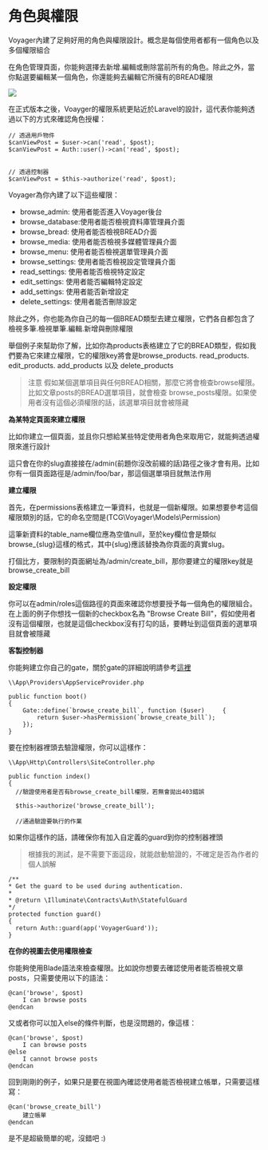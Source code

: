 # 角色與權限

Voyager內建了足夠好用的角色與權限設計。概念是每個使用者都有一個角色以及多個權限組合

在角色管理頁面，你能夠選擇去新增.編輯或刪除當前所有的角色。除此之外，當你點選要編輯某一個角色，你還能夠去編輯它所擁有的BREAD權限

![](https://i.imgur.com/jj0R42n.png)

在正式版本之後，Voayger的權限系統更貼近於Laravel的設計，這代表你能夠透過以下的方式來確認角色授權：

```text
// 透過用戶物件
$canViewPost = $user->can('read', $post);
$canViewPost = Auth::user()->can('read', $post);


// 透過控制器
$canViewPost = $this->authorize('read', $post);
```

Voyager為你內建了以下這些權限：

* browse\_admin: 使用者能否進入Voyager後台
* browse\_database:使用者能否檢視資料庫管理員介面
* browse\_bread: 使用者能否檢視BREAD介面
* browse\_media: 使用者能否檢視多媒體管理員介面
* browse\_menu: 使用者能否檢視選單管理員介面
* browse\_settings: 使用者能否檢視設定管理員介面
* read\_settings: 使用者能否檢視特定設定
* edit\_settings: 使用者能否編輯特定設定
* add\_settings: 使用者能否新增設定
* delete\_settings: 使用者能否刪除設定

除此之外，你也能為你自己的每一個BREAD類型去建立權限，它們各自都包含了檢視多筆.檢視單筆.編輯.新增與刪除權限

舉個例子來幫助你了解，比如你為products表格建立了它的BREAD類型，假如我們要為它來建立權限，它的權限key將會是browse\_products. read\_products. edit\_products. add\_products 以及 delete\_products

> 注意 假如某個選單項目與任何BREAD相關，那麼它將會檢查browse權限。比如文章posts的BREAD選單項目，就會檢查 browse\_posts權限。如果使用者沒有這個必須權限的話，該選單項目就會被隱藏

**為某特定頁面來建立權限**

比如你建立一個頁面，並且你只想給某些特定使用者角色來取用它，就能夠透過權限來進行設計

這只會在你的slug直接接在/admin\(前題你沒改前綴的話\)路徑之後才會有用。比如你有一個頁面路徑是/admin/foo/bar，那這個選單項目就無法作用

**建立權限**

首先，在permissions表格建立一筆資料，也就是一個新權限。如果想要參考這個權限類別的話，它的命名空間是\(TCG\Voyager\Models\Permission\)

這筆新資料的table_name欄位應為空值null，至於key欄位會是類似browse_{slug}這樣的格式，其中{slug}應該替換為你頁面的真實slug。

打個比方，要限制的頁面網址為/admin/create\_bill，那你要建立的權限key就是browse\_create\_bill

**設定權限**

你可以在admin/roles這個路徑的頁面來確認你想要授予每一個角色的權限組合。在上面的例子你想找一個新的checkbox名為 "Browse Create Bill"，假如使用者沒有這個權限，也就是這個checkbox沒有打勾的話，要轉址到這個頁面的選單項目就會被隱藏

**客製控制器**

你能夠建立你自己的gate，關於gate的詳細說明請參考[這裡](https://laravel.com/docs/authorization#gates)

```text
\\App\Providers\AppServiceProvider.php

public function boot()
{
    Gate::define(`browse_create_bill`, function ($user)     {
        return $user->hasPermission(`browse_create_bill`);
    });
}
```

要在控制器裡頭去驗證權限，你可以這樣作：

```text
\\App\Http\Controllers\SiteController.php

public function index()
{
  //驗證使用者是否有browse_create_bill權限，若無會拋出403錯誤

  $this->authorize('browse_create_bill');

  //通過驗證要執行的作業
```

如果你這樣作的話，請確保你有加入自定義的guard到你的控制器裡頭

> 根據我的測試，是不需要下面這段，就能啟動驗證的，不確定是否為作者的個人誤解

```text
/**
* Get the guard to be used during authentication.
*
* @return \Illuminate\Contracts\Auth\StatefulGuard
*/
protected function guard()
{
  return Auth::guard(app('VoyagerGuard'));
}
```

**在你的視圖去使用權限檢查**

你能夠使用Blade語法來檢查權限。比如說你想要去確認使用者能否檢視文章posts，只需要使用以下的語法：

```text
@can('browse', $post)
    I can browse posts
@endcan
```

又或者你可以加入else的條件判斷，也是沒問題的，像這樣：

```text
@can('browse', $post)
    I can browse posts
@else
    I cannot browse posts
@endcan
```

回到剛剛的例子，如果只是要在視圖內確認使用者能否檢視建立帳單，只需要這樣寫：

```text
@can('browse_create_bill')
    建立帳單
@endcan
```

是不是超級簡單的呢，沒錯吧 :\)

